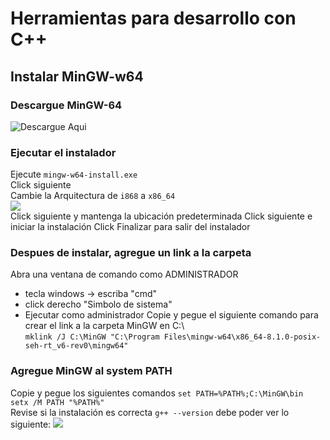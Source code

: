 # Herramientas para desarrollo con C++

## Instalar MinGW-w64  

### Descargue MinGW-64

![Descargue Aqui](https://drive.google.com/drive/folders/1sb-pCBB3WD7k7LCvp82lPWTPKnfclbop?usp=sharing)

### Ejecutar el instalador
Ejecute `mingw-w64-install.exe`  
Click siguiente  
Cambie la Arquitectura de `i868` a `x86_64`  
![](https://i.imgur.com/GnRorz7.png)  
Click siguiente y mantenga la ubicación predeterminada
Click siguiente e iniciar la instalación
Click Finalizar para salir del instalador
### Despues de instalar, agregue un link a la carpeta  
Abra una ventana de comando como ADMINISTRADOR
* tecla windows -> escriba "cmd"  
* click derecho "Simbolo de sistema"  
* Ejecutar como administrador
Copie y pegue el siguiente comando para crear el link a la carpeta MinGW en C:\  
`mklink /J C:\MinGW "C:\Program Files\mingw-w64\x86_64-8.1.0-posix-seh-rt_v6-rev0\mingw64"`  
### Agregue MinGW al system PATH   
Copie y pegue los siguientes comandos
`set PATH=%PATH%;C:\MinGW\bin`  
`setx /M PATH "%PATH%"`  
Revise si la instalación es correcta
`g++ --version` debe poder ver lo siguiente:
![](https://i.imgur.com/x4LidWQ.png)  
